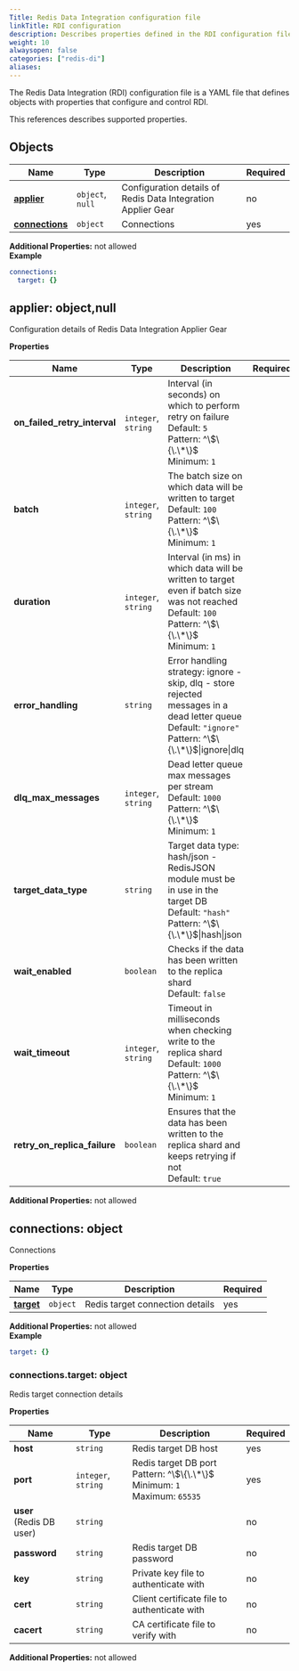 ```yaml
---
Title: Redis Data Integration configuration file
linkTitle: RDI configuration
description: Describes properties defined in the RDI configuration file. 
weight: 10
alwaysopen: false
categories: ["redis-di"]
aliases: 
---
```


The Redis Data Integration (RDI) configuration file is a YAML file that defines objects with properties that configure and control RDI.

This references describes supported properties.

## Objects 

|Name|Type|Description|Required|
|----|----|-----------|--------|
|[**applier**](#applier)|`object`, `null`|Configuration details of Redis Data Integration Applier Gear<br/>|no|
|[**connections**](#connections)|`object`|Connections<br/>|yes|

**Additional Properties:** not allowed  
**Example**

```yaml
connections:
  target: {}

```

<a name="applier"></a>
## applier: object,null

Configuration details of Redis Data Integration Applier Gear


**Properties**

|Name|Type|Description|Required|
|----|----|-----------|--------|
|**on\_failed\_retry\_interval**|`integer`, `string`|Interval (in seconds) on which to perform retry on failure<br/>Default: `5`<br/>Pattern: ^\\$\{\.\*\}$<br/>Minimum: `1`<br/>||
|**batch**|`integer`, `string`|The batch size on which data will be written to target<br/>Default: `100`<br/>Pattern: ^\\$\{\.\*\}$<br/>Minimum: `1`<br/>||
|**duration**|`integer`, `string`|Interval (in ms) in which data will be written to target even if batch size was not reached<br/>Default: `100`<br/>Pattern: ^\\$\{\.\*\}$<br/>Minimum: `1`<br/>||
|**error\_handling**|`string`|Error handling strategy: ignore - skip, dlq - store rejected messages in a dead letter queue<br/>Default: `"ignore"`<br/>Pattern: ^\\$\{\.\*\}$\|ignore\|dlq<br/>||
|**dlq\_max\_messages**|`integer`, `string`|Dead letter queue max messages per stream<br/>Default: `1000`<br/>Pattern: ^\\$\{\.\*\}$<br/>Minimum: `1`<br/>||
|**target\_data\_type**|`string`|Target data type: hash/json - RedisJSON module must be in use in the target DB<br/>Default: `"hash"`<br/>Pattern: ^\\$\{\.\*\}$\|hash\|json<br/>||
|**wait\_enabled**|`boolean`|Checks if the data has been written to the replica shard<br/>Default: `false`<br/>||
|**wait\_timeout**|`integer`, `string`|Timeout in milliseconds when checking write to the replica shard<br/>Default: `1000`<br/>Pattern: ^\\$\{\.\*\}$<br/>Minimum: `1`<br/>||
|**retry\_on\_replica\_failure**|`boolean`|Ensures that the data has been written to the replica shard and keeps retrying if not<br/>Default: `true`<br/>||

**Additional Properties:** not allowed  
<a name="connections"></a>
## connections: object

Connections


**Properties**

|Name|Type|Description|Required|
|----|----|-----------|--------|
|[**target**](#connectionstarget)|`object`|Redis target connection details<br/>|yes|

**Additional Properties:** not allowed  
**Example**

```yaml
target: {}

```

<a name="connectionstarget"></a>
### connections\.target: object

Redis target connection details


**Properties**

|Name|Type|Description|Required|
|----|----|-----------|--------|
|**host**|`string`|Redis target DB host<br/>|yes|
|**port**|`integer`, `string`|Redis target DB port<br/>Pattern: ^\\$\{\.\*\}$<br/>Minimum: `1`<br/>Maximum: `65535`<br/>|yes|
|**user**<br/>(Redis DB user)|`string`||no|
|**password**|`string`|Redis target DB password<br/>|no|
|**key**|`string`|Private key file to authenticate with<br/>|no|
|**cert**|`string`|Client certificate file to authenticate with<br/>|no|
|**cacert**|`string`|CA certificate file to verify with<br/>|no|

**Additional Properties:** not allowed  

